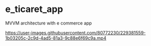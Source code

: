 # e_ticaret_app

MVVM architecture with e commerce app



https://user-images.githubusercontent.com/80772230/229381559-1b03205c-2c9d-4ad5-81a3-9c88e6f69c9a.mp4

